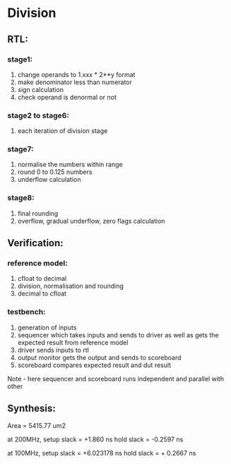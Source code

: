 # Division

## RTL:

### stage1:
1. change operands to 1.xxx * 2**y format
2. make denominator less than numerator
3. sign calculation
4. check operand is denormal or not

### stage2 to stage6:
1. each iteration of division stage

### stage7:
1. normalise the numbers within range
2. round 0 to 0.125 numbers
3. underflow calculation

### stage8:
1. final rounding
2. overflow, gradual underflow, zero flags calculation


## Verification:

### reference model:
1. cfloat to decimal
2. division, normalisation and rounding
3. decimal to cfloat

### testbench:
1. generation of inputs
2. sequencer which takes inputs and sends to driver as well as gets the expected result from reference model
3. driver sends inputs to rtl
4. output monitor gets the output and sends to scoreboard
5. scoreboard compares expected result and dut result

Note - here sequencer and scoreboard runs independent and parallel with other

## Synthesis:

Area = 5415.77 um2

at 200MHz,
setup slack = +1.860 ns
hold slack = -0.2597 ns

at 100MHz,
setup slack = +6.023178 ns
hold slack = + 0.2667 ns

